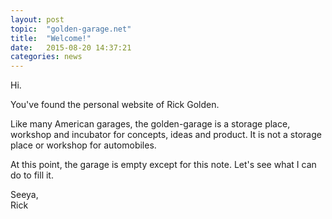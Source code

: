 ```yaml
---
layout: post
topic:  "golden-garage.net"
title:  "Welcome!"
date:   2015-08-20 14:37:21
categories: news
---
```

Hi.

You've found the personal website of Rick Golden.

Like many American garages, the golden-garage is a storage place, workshop and incubator for concepts, ideas and
product. It is not a storage place or workshop for automobiles.

At this point, the garage is empty except for this note. Let's see what I can do to fill it.

Seeya, <br>
Rick

